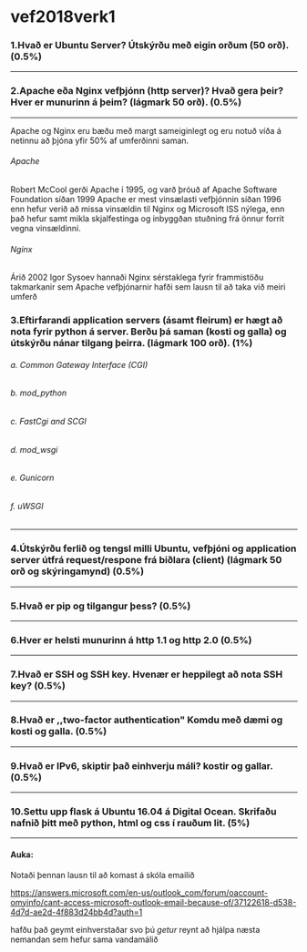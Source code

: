# vef2018verk1

### 1.Hvað er Ubuntu Server? Útskýrðu með eigin orðum (50 orð). (0.5%)
---------

### 2.Apache eða Nginx vefþjónn (http server)? Hvað gera þeir? Hver er munurinn á þeim? (lágmark 50 orð). (0.5%)
---------
Apache og Nginx eru bæðu með margt sameiginlegt og eru notuð víða á netinnu að þjóna yfir 50% af umferðinni saman.
###### Apache
Robert McCool gerði Apache í 1995, og varð þróuð af Apache Software Foundation síðan 1999
Apache er mest vinsælasti vefþjónnin síðan 1996 enn hefur verið að missa vinsældin til Nginx og Microsoft ISS nýlega, enn það hefur samt mikla skjalfestinga og inbyggðan stuðning frá önnur forrit vegna vinsældinni.

###### Nginx
Árið 2002 Igor Sysoev hannaði Nginx sérstaklega fyrir frammistöðu takmarkanir sem Apache vefþjónarnir hafði sem lausn til að taka við meiri umferð


### 3.Eftirfarandi application servers (ásamt fleirum) er hægt að nota fyrir python á server. Berðu þá saman (kosti og galla) og útskýrðu nánar tilgang þeirra. (lágmark 100 orð). (1%)
###### a. Common Gateway Interface (CGI)
###### b. mod_python
###### c. FastCgi and SCGI
###### d. mod_wsgi
###### e. Gunicorn
###### f. uWSGI
--------

### 4.Útskýrðu ferlið og tengsl milli Ubuntu, vefþjóni og application server útfrá request/respone frá biðlara (client) (lágmark 50 orð og skýringamynd) (0.5%)
---------

### 5.Hvað er pip og tilgangur þess? (0.5%)
---------

### 6.Hver er helsti munurinn á http 1.1 og http 2.0 (0.5%)
---------

### 7.Hvað er SSH og SSH key. Hvenær er heppilegt að nota SSH key? (0.5%)
---------

### 8.Hvað er ,,two-factor authentication" Komdu með dæmi og kosti og galla. (0.5%)
---------

### 9.Hvað er IPv6, skiptir það einhverju máli? kostir og gallar. (0.5%)
---------

### 10.Settu upp flask á Ubuntu 16.04 á Digital Ocean. Skrifaðu nafnið þitt með python, html og css í rauðum lit. (5%)
---------

#### Auka:
Notaði þennan lausn til að komast á skóla emailið

https://answers.microsoft.com/en-us/outlook_com/forum/oaccount-omyinfo/cant-access-microsoft-outlook-email-because-of/37122618-d538-4d7d-ae2d-4f883d24bb4d?auth=1

hafðu það geymt einhverstaðar svo þú *getur* reynt að hjálpa næsta nemandan sem hefur sama vandamálið
